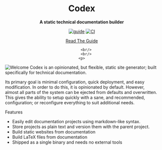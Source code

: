 <div align="center">
    <h1>Codex</h1>
    <p>
        <strong>A static technical documentation builder</strong>
    </p>
    <p>
<!-- prettier-ignore-start -->

[![guide](https://github.com/5sigma/codex/actions/workflows/docs.yml/badge.svg)](https://github.com/5sigma/codex/actions/workflows/docs.yml)
[![CI](https://github.com/5sigma/arkham/actions/workflows/ci.yml/badge.svg)](https://github.com/5sigma/arkham/actions/workflows/ci.yml)

[Read The Guide](https://codex.5sigma.io)
<!-- prettier-ignore-end -->
        <br/>
        <br/>
    <p>
</div>

![Welcome](docs/static/welcome.png)
Codex is an opinionated, but flexible, static site generator; built specifically for technical documentation.

Its primary goal is minimal configuration, quick deployment, and easy modification. In order to do this, it is opinionated by default. However, almost all parts of the system can be ejected from defaults and overwritten. This gives the ability to setup quickly with a sane, and recommended, configuration; or reconfigure everything to suit additional needs.

Features
- Easily edit documentation projects using markdown-like syntax.
- Store projects as plain text and version them with the parent project.
- Build static websites from documentation
- Build LaTeX files from documentation
- Shipped as a single binary and needs no external tools

